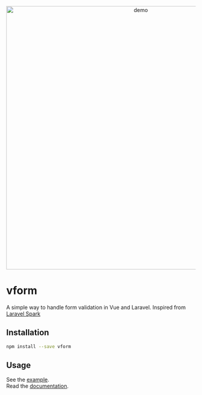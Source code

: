<p align="center">
  <img width="700" src="http://i.imgur.com/AcBAPll.gif" alt="demo">
</p>

# vform

A simple way to handle form validation in Vue and Laravel. Inspired from [Laravel Spark](https://spark.laravel.com/)

## Installation

```bash
npm install --save vform
```

## Usage

See the [example](example). <br>
Read the [documentation](DOCS.md).
